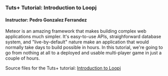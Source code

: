 ### Tuts+ Tutorial: Introduction to Loopj

#### Instructor: Pedro Gonzalez Ferrandez

Meteor is an amazing framework that makes building complex web applications much simpler. It's easy-to-use APIs, straighforward database system, and "live-by-default" nature make an application that would normally take days to build possible in hours. In this tutorial, we're going to go from nothing at all to a deployed and usable multi-player game in just a couple of hours.

Source files for the Tuts+ tutorial: [Introduction to Loopj](http://code.tutsplus.com/tutorials/an-introduction-to-loopj--cms-26781)

